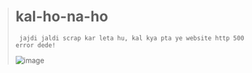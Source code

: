 ># kal-ho-na-ho
>
>      jajdi jaldi scrap kar leta hu, kal kya pta ye website http 500 error dede!
>
>![image](https://github.com/imvickykumar999/kal-ho-na-ho/assets/50515418/e502b227-3880-4a2a-813c-18dba8a2c7f4)
